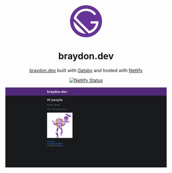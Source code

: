 <div align="center">
  <img alt="Logo" src="https://raw.githubusercontent.com/braydonburn/contemporary_cave/master/src/images/gatsby-icon.png" width="100" />
</div>
<h1 align="center">
  braydon.dev
</h1>
<p align="center">
<a href="braydon.dev" target="_blank">braydon.dev</a> built with <a href="https://www.gatsbyjs.org/" target="_blank">Gatsby</a> and hosted with <a href="https://www.netlify.com/" target="_blank">Netlify</a>
</p>
<p align="center">
  <a href="https://app.netlify.com/sites/keen-neumann-f24453/deploys" target="_blank">
    <img src="https://api.netlify.com/api/v1/badges/7b01578f-217a-4b38-bf67-273e40c96fe3/deploy-status" alt="Netlify Status" />
  </a>
</p>

![demo](https://raw.githubusercontent.com/braydonburn/contemporary_cave/master/src/images/demo.png)

